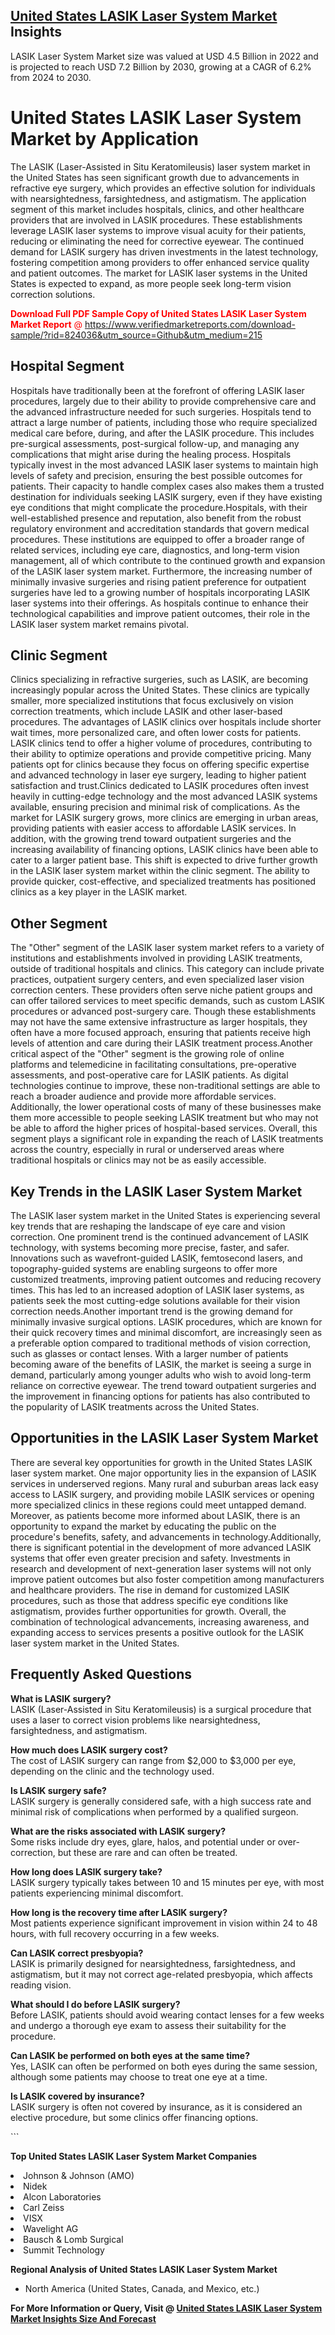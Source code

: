 <h2><a href="https://www.verifiedmarketreports.com/download-sample/?rid=824036&amp;utm_source=Github&amp;utm_medium=215" target="_blank">United States LASIK Laser System Market</a> Insights</h2><p>LASIK Laser System Market size was valued at USD 4.5 Billion in 2022 and is projected to reach USD 7.2 Billion by 2030, growing at a CAGR of 6.2% from 2024 to 2030.</p><p><h1>United States LASIK Laser System Market by Application</h1><p>The LASIK (Laser-Assisted in Situ Keratomileusis) laser system market in the United States has seen significant growth due to advancements in refractive eye surgery, which provides an effective solution for individuals with nearsightedness, farsightedness, and astigmatism. The application segment of this market includes hospitals, clinics, and other healthcare providers that are involved in LASIK procedures. These establishments leverage LASIK laser systems to improve visual acuity for their patients, reducing or eliminating the need for corrective eyewear. The continued demand for LASIK surgery has driven investments in the latest technology, fostering competition among providers to offer enhanced service quality and patient outcomes. The market for LASIK laser systems in the United States is expected to expand, as more people seek long-term vision correction solutions. <p><span class=""><span style="color: #ff0000;"><strong>Download Full PDF Sample Copy of United States LASIK Laser System Market Report</strong> @ </span><a href="https://www.verifiedmarketreports.com/download-sample/?rid=824036&amp;utm_source=Github&amp;utm_medium=215" target="_blank">https://www.verifiedmarketreports.com/download-sample/?rid=824036&amp;utm_source=Github&amp;utm_medium=215</a></span></p></p><h2>Hospital Segment</h2><p>Hospitals have traditionally been at the forefront of offering LASIK laser procedures, largely due to their ability to provide comprehensive care and the advanced infrastructure needed for such surgeries. Hospitals tend to attract a large number of patients, including those who require specialized medical care before, during, and after the LASIK procedure. This includes pre-surgical assessments, post-surgical follow-up, and managing any complications that might arise during the healing process. Hospitals typically invest in the most advanced LASIK laser systems to maintain high levels of safety and precision, ensuring the best possible outcomes for patients. Their capacity to handle complex cases also makes them a trusted destination for individuals seeking LASIK surgery, even if they have existing eye conditions that might complicate the procedure.Hospitals, with their well-established presence and reputation, also benefit from the robust regulatory environment and accreditation standards that govern medical procedures. These institutions are equipped to offer a broader range of related services, including eye care, diagnostics, and long-term vision management, all of which contribute to the continued growth and expansion of the LASIK laser system market. Furthermore, the increasing number of minimally invasive surgeries and rising patient preference for outpatient surgeries have led to a growing number of hospitals incorporating LASIK laser systems into their offerings. As hospitals continue to enhance their technological capabilities and improve patient outcomes, their role in the LASIK laser system market remains pivotal.</p><h2>Clinic Segment</h2><p>Clinics specializing in refractive surgeries, such as LASIK, are becoming increasingly popular across the United States. These clinics are typically smaller, more specialized institutions that focus exclusively on vision correction treatments, which include LASIK and other laser-based procedures. The advantages of LASIK clinics over hospitals include shorter wait times, more personalized care, and often lower costs for patients. LASIK clinics tend to offer a higher volume of procedures, contributing to their ability to optimize operations and provide competitive pricing. Many patients opt for clinics because they focus on offering specific expertise and advanced technology in laser eye surgery, leading to higher patient satisfaction and trust.Clinics dedicated to LASIK procedures often invest heavily in cutting-edge technology and the most advanced LASIK systems available, ensuring precision and minimal risk of complications. As the market for LASIK surgery grows, more clinics are emerging in urban areas, providing patients with easier access to affordable LASIK services. In addition, with the growing trend toward outpatient surgeries and the increasing availability of financing options, LASIK clinics have been able to cater to a larger patient base. This shift is expected to drive further growth in the LASIK laser system market within the clinic segment. The ability to provide quicker, cost-effective, and specialized treatments has positioned clinics as a key player in the LASIK market.</p><h2>Other Segment</h2><p>The "Other" segment of the LASIK laser system market refers to a variety of institutions and establishments involved in providing LASIK treatments, outside of traditional hospitals and clinics. This category can include private practices, outpatient surgery centers, and even specialized laser vision correction centers. These providers often serve niche patient groups and can offer tailored services to meet specific demands, such as custom LASIK procedures or advanced post-surgery care. Though these establishments may not have the same extensive infrastructure as larger hospitals, they often have a more focused approach, ensuring that patients receive high levels of attention and care during their LASIK treatment process.Another critical aspect of the "Other" segment is the growing role of online platforms and telemedicine in facilitating consultations, pre-operative assessments, and post-operative care for LASIK patients. As digital technologies continue to improve, these non-traditional settings are able to reach a broader audience and provide more affordable services. Additionally, the lower operational costs of many of these businesses make them more accessible to people seeking LASIK treatment but who may not be able to afford the higher prices of hospital-based services. Overall, this segment plays a significant role in expanding the reach of LASIK treatments across the country, especially in rural or underserved areas where traditional hospitals or clinics may not be as easily accessible.</p><h2>Key Trends in the LASIK Laser System Market</h2><p>The LASIK laser system market in the United States is experiencing several key trends that are reshaping the landscape of eye care and vision correction. One prominent trend is the continued advancement of LASIK technology, with systems becoming more precise, faster, and safer. Innovations such as wavefront-guided LASIK, femtosecond lasers, and topography-guided systems are enabling surgeons to offer more customized treatments, improving patient outcomes and reducing recovery times. This has led to an increased adoption of LASIK laser systems, as patients seek the most cutting-edge solutions available for their vision correction needs.Another important trend is the growing demand for minimally invasive surgical options. LASIK procedures, which are known for their quick recovery times and minimal discomfort, are increasingly seen as a preferable option compared to traditional methods of vision correction, such as glasses or contact lenses. With a larger number of patients becoming aware of the benefits of LASIK, the market is seeing a surge in demand, particularly among younger adults who wish to avoid long-term reliance on corrective eyewear. The trend toward outpatient surgeries and the improvement in financing options for patients has also contributed to the popularity of LASIK treatments across the United States.</p><h2>Opportunities in the LASIK Laser System Market</h2><p>There are several key opportunities for growth in the United States LASIK laser system market. One major opportunity lies in the expansion of LASIK services in underserved regions. Many rural and suburban areas lack easy access to LASIK surgery, and providing mobile LASIK services or opening more specialized clinics in these regions could meet untapped demand. Moreover, as patients become more informed about LASIK, there is an opportunity to expand the market by educating the public on the procedure's benefits, safety, and advancements in technology.Additionally, there is significant potential in the development of more advanced LASIK systems that offer even greater precision and safety. Investments in research and development of next-generation laser systems will not only improve patient outcomes but also foster competition among manufacturers and healthcare providers. The rise in demand for customized LASIK procedures, such as those that address specific eye conditions like astigmatism, provides further opportunities for growth. Overall, the combination of technological advancements, increasing awareness, and expanding access to services presents a positive outlook for the LASIK laser system market in the United States.</p><h2>Frequently Asked Questions</h2><p><strong>What is LASIK surgery?</strong><br>LASIK (Laser-Assisted in Situ Keratomileusis) is a surgical procedure that uses a laser to correct vision problems like nearsightedness, farsightedness, and astigmatism.</p><p><strong>How much does LASIK surgery cost?</strong><br>The cost of LASIK surgery can range from $2,000 to $3,000 per eye, depending on the clinic and the technology used.</p><p><strong>Is LASIK surgery safe?</strong><br>LASIK surgery is generally considered safe, with a high success rate and minimal risk of complications when performed by a qualified surgeon.</p><p><strong>What are the risks associated with LASIK surgery?</strong><br>Some risks include dry eyes, glare, halos, and potential under or over-correction, but these are rare and can often be treated.</p><p><strong>How long does LASIK surgery take?</strong><br>LASIK surgery typically takes between 10 and 15 minutes per eye, with most patients experiencing minimal discomfort.</p><p><strong>How long is the recovery time after LASIK surgery?</strong><br>Most patients experience significant improvement in vision within 24 to 48 hours, with full recovery occurring in a few weeks.</p><p><strong>Can LASIK correct presbyopia?</strong><br>LASIK is primarily designed for nearsightedness, farsightedness, and astigmatism, but it may not correct age-related presbyopia, which affects reading vision.</p><p><strong>What should I do before LASIK surgery?</strong><br>Before LASIK, patients should avoid wearing contact lenses for a few weeks and undergo a thorough eye exam to assess their suitability for the procedure.</p><p><strong>Can LASIK be performed on both eyes at the same time?</strong><br>Yes, LASIK can often be performed on both eyes during the same session, although some patients may choose to treat one eye at a time.</p><p><strong>Is LASIK covered by insurance?</strong><br>LASIK surgery is often not covered by insurance, as it is considered an elective procedure, but some clinics offer financing options.</p>```</p><p><strong>Top United States LASIK Laser System Market Companies</strong></p><div data-test-id=""><p><li>Johnson & Johnson (AMO)</li><li> Nidek</li><li> Alcon Laboratories</li><li> Carl Zeiss</li><li> VISX</li><li> Wavelight AG</li><li> Bausch & Lomb Surgical</li><li> Summit Technology</li></p><div><strong>Regional Analysis of&nbsp;United States LASIK Laser System Market</strong></div><ul><li dir="ltr"><p dir="ltr">North America&nbsp;(United States, Canada, and Mexico, etc.)</p></li></ul><p><strong>For More Information or Query, Visit @&nbsp;</strong><strong><a href="https://www.verifiedmarketreports.com/product/lasik-laser-system-market/?utm_source=Github&amp;utm_medium=215" target="_blank">United States LASIK Laser System Market Insights Size And Forecast</a></strong></p></div>
